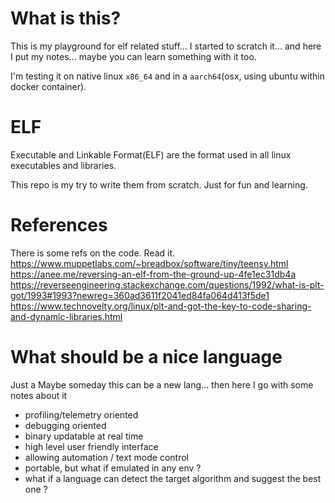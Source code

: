What is this?
=============

This is my playground for elf related stuff... I started to scratch it... and here I put my notes... maybe you can learn something with it too.

I'm testing it on native linux `x86_64` and in a `aarch64`(osx, using ubuntu within docker container).

ELF
===
Executable and Linkable Format(ELF) are the format used in all linux executables and libraries.

This repo is my try to write them from scratch. Just for fun and learning.

References
==========
There is some refs on the code. Read it.
https://www.muppetlabs.com/~breadbox/software/tiny/teensy.html
https://anee.me/reversing-an-elf-from-the-ground-up-4fe1ec31db4a
https://reverseengineering.stackexchange.com/questions/1992/what-is-plt-got/1993#1993?newreg=360ad3611f2041ed84fa064d413f5de1
https://www.technovelty.org/linux/plt-and-got-the-key-to-code-sharing-and-dynamic-libraries.html

# What should be a nice language
Just a Maybe someday this can be a new lang... then here I go with some notes about it
- profiling/telemetry oriented
- debugging oriented
- binary updatable at real time
- high level user friendly interface
- allowing automation / text mode control
- portable, but what if emulated in any env ?
- what if a language can detect the target algorithm and suggest the best one ?
